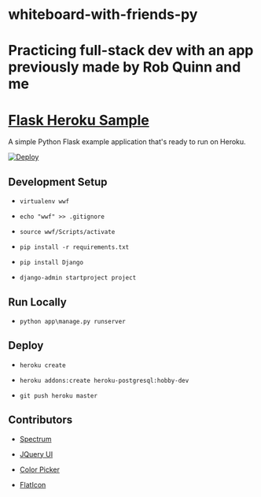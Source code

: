 # whiteboard-with-friends-py
Practicing full-stack dev with an app previously made by Rob Quinn and me
=======
[Flask Heroku Sample](https://whiteboard-with-friends-py.herokuapp.com)
====================

A simple Python Flask example application that's ready to run on Heroku.

[![Deploy](https://www.herokucdn.com/deploy/button.svg)](https://heroku.com/deploy)

## Development Setup

* `virtualenv wwf`

* `echo "wwf" >> .gitignore`

* `source wwf/Scripts/activate`

* `pip install -r requirements.txt`

* `pip install Django`

* `django-admin startproject project`

## Run Locally

* `python app\manage.py runserver`

## Deploy

* `heroku create`

* `heroku addons:create heroku-postgresql:hobby-dev`

* `git push heroku master`

## Contributors

* [Spectrum](http://bgrins.github.io/spectrum)

* [JQuery UI](http://jqueryui.com/)

* [Color Picker](https://htmlcolorcodes.com/color-picker/)

* [FlatIcon](https://www.flaticon.com/authors/gregor-cresnar)
